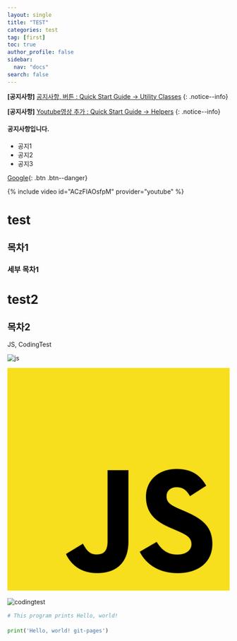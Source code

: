 ```yaml
---
layout: single
title: "TEST"
categories: test
tag: [first]
toc: true
author_profile: false
sidebar:
  nav: "docs"
search: false
---
```


**[공지사항]** [공지사항, 버튼 : Quick Start Guide -> Utility Classes](https://mmistakes.github.io/minimal-mistakes/docs/quick-start-guide/)
{: .notice--info}

**[공지사항]** [Youtube영상 추가 : Quick Start Guide -> Helpers](https://mmistakes.github.io/minimal-mistakes/docs/quick-start-guide/)
{: .notice--info}

<div class="notice--success">
  <h4>공지사항입니다.</h4>
  <ul>
    <li>공지1</li>
    <li>공지2</li>
    <li>공지3</li>
  </ul>
</div>

[Google](https://google.com){: .btn .btn--danger}

{% include video id="ACzFIAOsfpM" provider="youtube" %}

# test

## 목차1

### 세부 목차1

# test2

## 목차2

JS, CodingTest

![js](https://upload.wikimedia.org/wikipedia/commons/thumb/9/99/Unofficial_JavaScript_logo_2.svg/1200px-Unofficial_JavaScript_logo_2.svg.png)

![js2](/assets/images/jslogo.png)

![codingtest](https://blog.kakaocdn.net/dn/olerU/btq6DThPd8e/cYyv158nB5TZ9AMpkj5lt0/img.png)

```python
# This program prints Hello, world!

print('Hello, world! git-pages')
```
